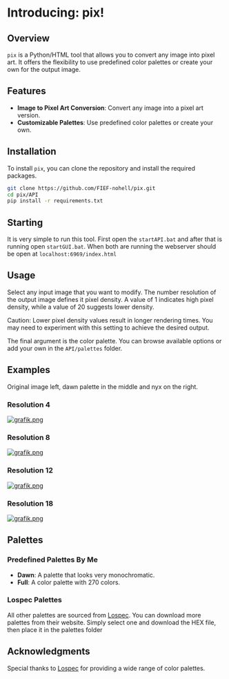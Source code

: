 # Introducing: pix!

## Overview

`pix` is a Python/HTML tool that allows you to convert any image into pixel art. It offers the flexibility to use predefined color palettes or create your own for the output image.

## Features

- **Image to Pixel Art Conversion**: Convert any image into a pixel art version.
- **Customizable Palettes**: Use predefined color palettes or create your own.

## Installation

To install `pix`, you can clone the repository and install the required packages.

```bash
git clone https://github.com/FIEF-nohell/pix.git
cd pix/API
pip install -r requirements.txt
```

## Starting

It is very simple to run this tool. First open the `startAPI.bat` and after that is running open `startGUI.bat`. 
When both are running the webserver should be open at `localhost:6969/index.html` 


## Usage

Select any input image that you want to modify. The number resolution of the output image defines it pixel density. A value of 1 indicates high pixel density, while a value of 20 suggests lower density.

Caution: Lower pixel density values result in longer rendering times. You may need to experiment with this setting to achieve the desired output.

The final argument is the color palette. You can browse available options or add your own in the `API/palettes` folder.


## Examples

Original image left, dawn palette in the middle and nyx on the right.

### Resolution 4
[![grafik.png](https://i.postimg.cc/qRPzNyT1/grafik.png)](https://postimg.cc/WF72KDtZ)

### Resolution 8
[![grafik.png](https://i.postimg.cc/bvbvKdbb/grafik.png)](https://postimg.cc/wtqHNqwT)

### Resolution 12
[![grafik.png](https://i.postimg.cc/5yjWWkGG/grafik.png)](https://postimg.cc/kRrpxw7F)

### Resolution 18
[![grafik.png](https://i.postimg.cc/fTmDz1kn/grafik.png)](https://postimg.cc/4mfrwLzB)

## Palettes

### Predefined Palettes By Me

- **Dawn**: A palette that looks very monochromatic.
- **Full**: A color palette with 270 colors.
  
### Lospec Palettes

All other palettes are sourced from [Lospec](https://lospec.com). You can download more palettes from their website. Simply select one and download the HEX file, then place it in the palettes folder


## Acknowledgments

Special thanks to [Lospec](https://lospec.com) for providing a wide range of color palettes.
